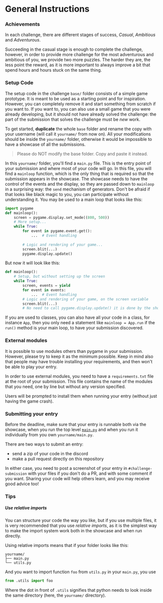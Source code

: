 # General Instructions

### Achievements

In each challenge, there are different stages of success, *Casual*, *Ambitious*
and *Adventurous*.

Succeeding in the casual stage is enough to complete the challenge,
however, in order to provide more challenge for the most adventurous
and ambitious of you, we provide two more puzzles.
The harder they are, the less point the reward,
as it is more important to always improve a bit that spend hours and hours
stuck on the same thing.

### Setup Code

The setup code in the challenge `base/` folder consists of a simple game prototype.
It is meant to be used as a starting point and for inspiration. However, you can
completely remove it and start something from scratch if you want to. 
If you want to, you can also use a small game that you were already developing,
but it should not have already solved the challenge: the part of the submission
that solves the challenge must be *new* work.

To get started, **duplicate** the whole `base` folder and rename the copy with your username
(will call it `yourname/` from now on). All your modifications should be inside the `yourname/` folder,
otherwise it would be impossible to have a showcase of all the submissions.

> Please do NOT modify the base folder. Copy and paste it instead.

In this `yourname/` folder, you'll find a `main.py` file. This is the entry point of your submission and where
most of your code will go.
In this file, you will find a `mainloop` function, which is the only thing that is required so that the submission
appears in the showcase. The showcase needs to have the control of the events and the display, so they are
passed down to `mainloop` in a surprising way: the `send` mechanism of generators.
Don't be afraid if that looks like black magic to you,
you can participate without understanding it.
You may be used to a main loop that looks like this:

```python
import pygame
def mainloop():
    screen = pygame.display.set_mode((800, 500))
    # More setup...
    while True:
        for event in pygame.event.get():
            ...  # Event handling
        
        # Logic and rendering of your game...
        screen.blit(...)
        pygame.display.update()
```

But now it will look like this:
```python
def mainloop():
    # Setup, but without setting up the screen
    while True:
        screen, events = yield
        for event in events:
            ...  # Event handling
        # Logic and rendering of your game, on the screen variable
        screen.blit(...)
        # No need to call pygame.display.update() it is done by the showcase.
```

If you are used to classes, you can also have all your code in a class, for instance `App`,
then you only need a statement like `mainloop = App.run` if the `run()` method is your main loop,
to have your submission discovered.

### External modules

It is possible to use modules others than pygame in your submission.
However, please try to keep it as the minimum possible.
Keep in mind also that people may have trouble installing your requirements,
and then won't be able to play your entry.

In order to use external modules, you need to have a `requirements.txt` file
at the root of your submission. This file contains the name of the modules
that you need, one by line but without any version specified.

Users will be prompted to install them when running your entry (without just having the game crash).

### Submitting your entry

Before the deadline, make sure that your entry is runnable both via the showcase,
when you run the top level [`main.py`](../main.py) and when you run it individually
from you own `yourname/main.py`.

There are two ways to submit an entry:
- send a zip of your code in the discord
- make a pull request directly on this repository

In either case, you need to post a screenshot of your entry in `#challenge-submission`
with your files if you don't do a PR, and with some comment if you want.
Sharing your code will help others learn, and you may receive good advice too!

### Tips

##### Use relative imports

You can structure your code the way you like, but if you use multiple files,
it is very recommended that you use *relative imports*, as it is the simplest way to
make the import system work both in the showcase and when run directly.

Using relative imports means that if your folder looks like this:
```
yourname/
├── main.py
└── utils.py
```
And you want to import function `foo` from `utils.py` in your `main.py`,
you use
```python
from .utils import foo
```
Where the dot in front of `.utils` signifies that python needs to look inside the
same directory (here, the `yourname/` directory).
